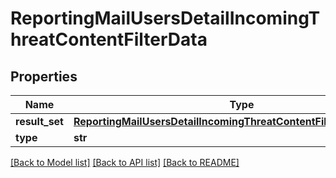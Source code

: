 # ReportingMailUsersDetailIncomingThreatContentFilterData

## Properties
Name | Type | Description | Notes
------------ | ------------- | ------------- | -------------
**result_set** | [**ReportingMailUsersDetailIncomingThreatContentFilterDataResultSet**](ReportingMailUsersDetailIncomingThreatContentFilterDataResultSet.md) |  | [optional] 
**type** | **str** |  | [optional] 

[[Back to Model list]](../README.md#documentation-for-models) [[Back to API list]](../README.md#documentation-for-api-endpoints) [[Back to README]](../README.md)

